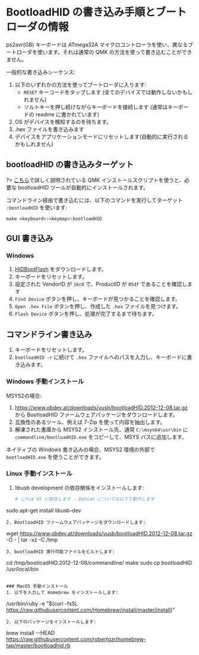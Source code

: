 # BootloadHID の書き込み手順とブートローダの情報

<!---
  original document: 0.9.32:docs/flashing_bootloadhid.md
  git diff 0.9.32 HEAD -- docs/flashing_bootloadhid.md | cat
-->

ps2avr(GB) キーボードは ATmega32A マイクロコントローラを使い、異なるブートローダを使います。それは通常の QMK の方法を使って書き込むことができません。

一般的な書き込みシーケンス:

1. 以下のいずれかの方法を使ってブートローダに入ります:
   * `RESET` キーコードをタップします (全てのデバイスでは動作しないかもしれません)
   * ソルトキーを押し続けながらキーボードを接続します (通常はキーボードの readme に書かれています)
2. OS がデバイスを検知するのを待ちます。
3. .hex ファイルを書き込みます
4. デバイスをアプリケーションモードにリセットします(自動的に実行されるかもしれません)

## bootloadHID の書き込みターゲット

?> [こちら](newbs_getting_started.md)で詳しく説明されている QMK インストールスクリプトを使うと、必要な bootloadHID ツールが自動的にインストールされます。

コマンドライン経由で書き込むには、以下のコマンドを実行してターゲット `:bootloadHID` を使います:

    make <keyboard>:<keymap>:bootloadHID

## GUI 書き込み

### Windows
1. [HIDBootFlash](http://vusb.wikidot.com/project:hidbootflash) をダウンロードします。
2. キーボードをリセットします。
3. 設定された VendorID が `16c0` で、ProductID が `05df` であることを確認します
4. `Find Device` ボタンを押し、キーボードが見つかることを確認します。
5. `Open .hex File` ボタンを押し、作成した `.hex` ファイルを見つけます。
6. `Flash Device` ボタンを押し、処理が完了するまで待ちます。

## コマンドライン書き込み

1. キーボードをリセットします。
2. `bootloadHID -r` に続けて `.hex` ファイルへのパスを入力し、キーボードに書き込みます。

### Windows 手動インストール
MSYS2の場合:
1. https://www.obdev.at/downloads/vusb/bootloadHID.2012-12-08.tar.gz から BootloadHID ファームウェアパッケージをダウンロードします。
2. 互換性のあるツール、例えば 7-Zip を使って内容を抽出します。
3. 解凍された書庫から MSYS2 インストール先、通常 `C:\msys64\usr\bin` に `commandline/bootloadHID.exe` をコピーして、MSYS パスに追加します。

ネイティブの Windows 書き込みの場合、MSYS2 環境の外部で `bootloadHID.exe` を使うことができます。

### Linux 手動インストール
1. libusb development の依存関係をインストールします:
   ```bash
   # これは OS に依存します - Debian については以下で動作します
sudo apt-get install libusb-dev
   ```
2. BootloadHID ファームウェアパッケージをダウンロードします:
   ```
   wget https://www.obdev.at/downloads/vusb/bootloadHID.2012-12-08.tar.gz -O - | tar -xz -C /tmp
   ```
3. bootloadHID 実行可能ファイルをビルドします:
   ```
   cd /tmp/bootloadHID.2012-12-08/commandline/
make
sudo cp bootloadHID /usr/local/bin
   ```

### MacOS 手動インストール
1. 以下を入力して Homebrew をインストールします:
   ```
   /usr/bin/ruby -e "$(curl -fsSL https://raw.githubusercontent.com/Homebrew/install/master/install)"
   ```
2. 以下のパッケージをインストールします:
   ```
   brew install --HEAD https://raw.githubusercontent.com/robertgzr/homebrew-tap/master/bootloadhid.rb
   ```
